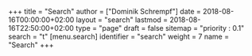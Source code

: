 +++
title = "Search"
author = ["Dominik Schrempf"]
date = 2018-08-16T00:00:00+02:00
layout = "search"
lastmod = 2018-08-16T22:50:00+02:00
type = "page"
draft = false
sitemap = "priority : 0.1"
search = "t"
[menu.search]
  identifier = "search"
  weight = 7
  name = "Search"
+++

